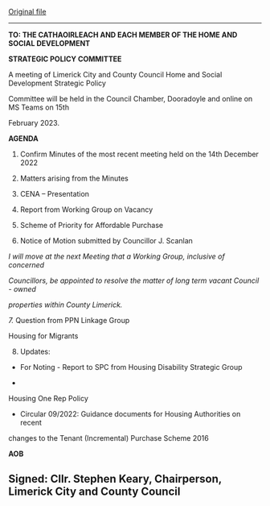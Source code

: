 [Original file](https://www.limerick.ie/sites/default/files/media/documents/2023-02/Agenda%20%E2%80%93%20Meeting%20of%20the%20Home%20and%20Social%20Strategic%20Policy%20Committee%20%E2%80%93%2015th%20February%202023_0.pdf)

---
**TO: THE CATHAOIRLEACH AND EACH MEMBER OF THE HOME AND SOCIAL DEVELOPMENT**

**STRATEGIC POLICY COMMITTEE**

A meeting of Limerick City and County Council Home and Social Development Strategic Policy

Committee will be held in the Council Chamber, Dooradoyle and online on MS Teams on 15th

February 2023.

**AGENDA**

1. Confirm Minutes of the most recent meeting held on the 14th December 2022

2. Matters arising from the Minutes

3. CENA – Presentation

4. Report from Working Group on Vacancy

5. Scheme of Priority for Affordable Purchase

6. Notice of Motion submitted by Councillor J. Scanlan

*I will move at the next Meeting that a Working Group, inclusive of concerned*

*Councillors, be appointed to resolve the matter of long term vacant Council - owned*

*properties within County Limerick.*

*7.* Question from PPN Linkage Group

Housing for Migrants

8. Updates:

- For Noting - Report to SPC from Housing Disability Strategic Group

-

Housing One Rep Policy

- Circular 09/2022: Guidance documents for Housing Authorities on recent

changes to the Tenant (Incremental) Purchase Scheme 2016

**AOB**

Signed: Cllr. Stephen Keary, Chairperson, Limerick City and County Council
---
